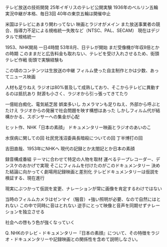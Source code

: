 テレビ放送の技術開発
25年イギリスのテレビ公開実験
1936年のベルリン五輪実況中継が本格、毎日3回
40年の東京五輪は開催中止

米国はテレビにあまり関わってない
映画とラジオがメイン
また放送事業者の競合、指導力不足による規格統一失敗など（NTSC、PAL、SECAM）
現在はデジタルで規格統一


1953、NHK開局
一日4時間
53年8月、日テレが開始
まだ受像機が年収8倍とかの時期
このままだと広告料金も取れない、テレビを受け入れさせるため、街頭テレビ作戦
街頭で実験経験も

この頃のコンテンツは生放送の中継
フィルム使った自主制作とかは少数、あってニュース映画

人材も足りねえ
ラジオは80%普及して成熟しており、そこからテレビに異動するのは抵抗あり
財源も小さく、ラジオから引っ張ってきてたり

一億総白痴化、電気紙芝居
娯楽多いし
カメラマンも足りねえ、外部から呼ぶとたけえ
ラジオからの発展で社会問題を映す構想はあった
しかしフィルム代が結構かかる、スポンサーへの集金が心配

ヒット作、NHK「日本の素顔」
ドキュメンタリー映画とラジオのあいのこ

水俣病に関しての回
社民党浅沼委員長暗殺についての回
丁半博打の回

吉田直哉、1953年にNHKへ
現代の記録とか太閤記とか日本の素顔

録音構成番組
テーマに合わせて特定の人物を取材
運べるテープレコーダー、デンスケのおかげで実現
そこにフィルムを付けたのがこのドキュメンタリー
決めた結論に向かってく劇場用記録映画と差別化
テレビドキュメンタリーは仮説を検証する、現在進行

現実にぶつかって仮説を変更、ナレーションが常に画像を肯定するわけではない

当時のフィルムカメラはゼンマイ（騒音）+強い照明が必要、なので自然にはとれない
この中で同時に音はとれない
逆手にとって映像と音声を同期せずナレーションを独立させる

社会への啓もう色が強くなっていく

Q. NHKのテレビ・ドキュメンタリー『日本の素顔』について、その特徴をラジオ・ドキュメンタリーや記録映画との関係性を含めて説明しなさい。


